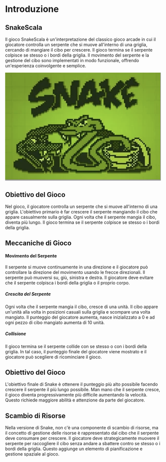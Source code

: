 # Introduzione

## SnakeScala

Il gioco SnakeScala è un'interpretazione del classico gioco arcade in cui il giocatore controlla un serpente che si muove all'interno di una griglia, cercando di mangiare il cibo per crescere. Il gioco termina se il serpente colpisce se stesso o i bordi della griglia. Il movimento del serpente e la gestione del cibo sono implementati in modo funzionale, offrendo un'esperienza coinvolgente e semplice.

![Esempio](img/logo.png)

## Obiettivo del Gioco

Nel gioco, il giocatore controlla un serpente che si muove all'interno di una griglia. L'obiettivo primario è far crescere il serpente mangiando il cibo che appare casualmente sulla griglia. Ogni volta che il serpente mangia il cibo, diventa più lungo. Il gioco termina se il serpente colpisce se stesso o i bordi della griglia.

## Meccaniche di Gioco

#### Movimento del Serpente

Il serpente si muove continuamente in una direzione e il giocatore può controllare la direzione del movimento usando le frecce direzionali. Il serpente può muoversi su, giù, sinistra e destra. Il giocatore deve evitare che il serpente colpisca i bordi della griglia o il proprio corpo.

##### Crescita del Serpente

Ogni volta che il serpente mangia il cibo, cresce di una unità. Il cibo appare un'unità alla volta in posizioni casuali sulla griglia e scompare una volta mangiato. Il punteggio del giocatore aumenta, nasce inizializzato a 0 e ad ogni pezzo di cibo mangiato aumenta di 10 unità.

##### Collisione

Il gioco termina se il serpente collide con se stesso o con i bordi della griglia. In tal caso, il punteggio finale del giocatore viene mostrato e il giocatore può scegliere di ricominciare il gioco.

## Obiettivo del Gioco

L'obiettivo finale di Snake è ottenere il punteggio più alto possibile facendo crescere il serpente il più lungo possibile. Man mano che il serpente cresce, il gioco diventa progressivamente più difficile aumentando la velocità. Questo richiede maggiore abilità e attenzione da parte del giocatore.

## Scambio di Risorse

Nella versione di Snake, non c'è una componente di scambio di risorse, ma il concetto di gestione delle risorse è rappresentato dal cibo che il serpente deve consumare per crescere. Il giocatore deve strategicamente muovere il serpente per raccogliere il cibo senza andare a sbattere contro se stesso o i bordi della griglia. Questo aggiunge un elemento di pianificazione e gestione spaziale al gioco.
